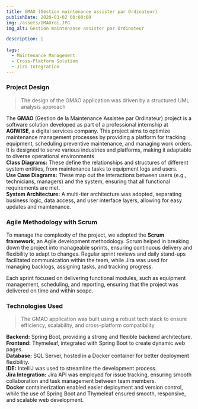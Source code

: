 ```yaml
---
title: GMAO (Gestion maintenance assister par Ordinateur)
publishDate: 2020-03-02 00:00:00
img: /assets/GMAOrdi.JPG
img_alt: Gestion maintenance assister par Ordinateur

description: |
 
tags:
  - Maintenance Management
  - Cross-Platform Solution
  - Jira Integration
---
```


### Project Design
<div class="justified-text">

> The design of the GMAO application was driven by a structured UML analysis approach</div>
<div class="justified-text">

 The **GMAO** (Gestion de la Maintenance Assistée par Ordinateur) project is a software solution developed as part of a professional internship at **AGIWISE**, a digital services company. This project aims to optimize maintenance management processes by providing a platform for tracking equipment, scheduling preventive maintenance, and managing work orders. It is designed to serve various industries and platforms, making it adaptable to diverse operational environments  
**Class Diagrams:** These define the relationships and structures of different system entities, from maintenance tasks to equipment logs and users.  
**Use Case Diagrams:** These map out the interactions between users (e.g., technicians, managers) and the system, ensuring that all functional requirements are met.  
**System Architecture:** A multi-tier architecture was adopted, separating business logic, data access, and user interface layers, allowing for easy updates and maintenance.  
</div>

### Agile Methodology with Scrum

<div class="justified-text">

To manage the complexity of the project, we adopted the **Scrum framework**, an Agile development methodology. Scrum helped in breaking down the project into manageable sprints, ensuring continuous delivery and flexibility to adapt to changes. Regular sprint reviews and daily stand-ups facilitated communication within the team, while Jira was used for managing backlogs, assigning tasks, and tracking progress.  

Each sprint focused on delivering functional modules, such as equipment management, scheduling, and reporting, ensuring that the project was delivered on time and within scope.

</div>

### Technologies Used
<div class="justified-text">

> The GMAO application was built using a robust tech stack to ensure efficiency, scalability, and cross-platform compatibility</div>
<div class="justified-text">

**Backend:** Spring Boot, providing a strong and flexible backend architecture.  
**Frontend:** Thymeleaf, integrated with Spring Boot to create dynamic web pages.  
**Database:** SQL Server, hosted in a Docker container for better deployment flexibility.  
**IDE:** IntelliJ was used to streamline the development process.  
**Jira Integration:** Jira API was employed for issue tracking, ensuring smooth collaboration and task management between team members.  
**Docker** containerization enabled easier deployment and version control, while the use of Spring Boot and Thymeleaf ensured smooth, responsive, and scalable web development.
</div>

